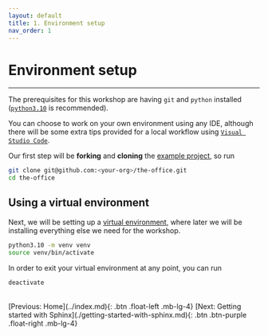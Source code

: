 ```yaml
---
layout: default
title: 1. Environment setup
nav_order: 1
---
```


# Environment setup

---

The prerequisites for this workshop are having `git` and `python` installed
([`python3.10`](https://www.python.org/downloads/) is recommended).

You can choose to work on your own environment using any IDE, although there will be some extra
tips provided for a local workflow using [`Visual Studio Code`](https://code.visualstudio.com/).

Our first step will be **forking** and **cloning** the
[example project](https://github.com/aelsayed95/the-office), so run

```sh
git clone git@github.com:<your-org>/the-office.git
cd the-office
```

## Using a virtual environment

Next, we will be setting up a [virtual environment](https://docs.python.org/3/tutorial/venv.html),
where later we will be installing everything else we need for the workshop.

```sh
python3.10 -m venv venv
source venv/bin/activate
```

In order to exit your virtual environment at any point, you can run

```sh
deactivate
```

<br />
[Previous: Home](../index.md){: .btn .float-left .mb-lg-4}
[Next: Getting started with Sphinx](./getting-started-with-sphinx.md){: .btn .btn-purple .float-right .mb-lg-4}
<br />
